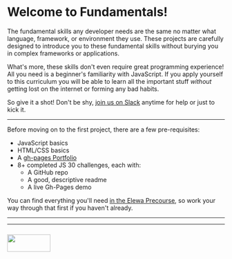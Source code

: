 # Welcome to Fundamentals!


The fundamental skills any developer needs are the same no matter what language, framework, or environment they use.  These projects are carefully designed to introduce you to these fundamental skills without burying you in complex frameworks or applications.  

What's more, these skills don't even require great programming experience!  All you need is a beginner's familiarity with JavaScript.  If you apply yourself to this curriculum you will be able to learn all the important stuff _without_ getting lost on the internet or forming any bad habits. 

So give it a shot!  Don't be shy, [join us on Slack](https://join.slack.com/t/elewa-academy/shared_invite/enQtMjk4OTA3OTM1NjIwLTA2ZmQ0NDVhNjQxZWM2NjNhNmMyNmVhZGNhZmJmZTY1OWQ4Nzc0ZTkzZGE3NjdiYTYwYThlNzI3YTg2NGM5MGM) anytime for help or just to kick it.

___

Before moving on to the first project, there are a few pre-requisites:
* JavaScript basics
* HTML/CSS basics
* A [gh-pages Portfolio](https://elewa-student.github.io)
* 8+ completed JS 30 challenges, each with:
  * A GitHub repo
  * A good, descriptive readme
  * A live Gh-Pages demo 

You can find everything you'll need [in the Elewa Precourse](https://elewa-academy.github.io/Precourse), so work your way through that first if you haven't already.  


___
___
### <a href="http://elewa.education/blog" target="_blank"><img src="https://user-images.githubusercontent.com/18554853/34921062-506450ae-f97d-11e7-875f-6feeb26ad72d.png" width="100" height="40"/></a>